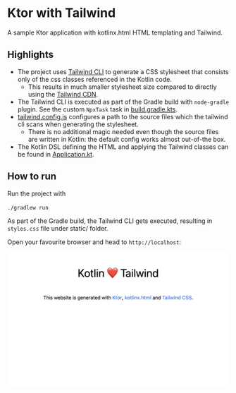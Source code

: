 # Ktor with Tailwind

A sample Ktor application with kotlinx.html HTML templating and Tailwind.

## Highlights

- The project uses [Tailwind CLI](https://tailwindcss.com/docs/installation) to generate a CSS stylesheet that consists only of the css classes referenced in the Kotlin code.
  - This results in much smaller stylesheet size compared to directly using the [Tailwind CDN](https://tailwindcss.com/docs/installation/play-cdn).
- The Tailwind CLI is executed as part of the Gradle build with `node-gradle` plugin. See the custom `NpxTask` task in [build.gradle.kts](build.gradle.kts).   
- [tailwind.config.js](tailwind.config.js) configures a path to the source files which the tailwind cli scans when generating the stylesheet.
  - There is no additional magic needed even though the source files are written in Kotlin: the default config works almost out-of-the box.
- The Kotlin DSL defining the HTML and applying the Tailwind classes can be found in [Application.kt](src/main/kotlin/example/com/Application.kt).

## How to run

Run the project with

`./gradlew run`

As part of the Gradle build, the Tailwind CLI gets executed, resulting in `styles.css` file under static/ folder.

Open your favourite browser and head to `http://localhost`:

<img src="docs/screenshot.png" />